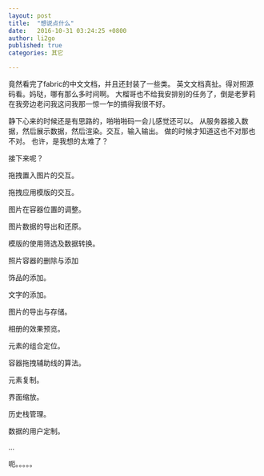 ```yaml
---
layout: post
title:  "想说点什么"
date:   2016-10-31 03:24:25 +0800
author: li2go
published: true
categories: 其它

---
```

竟然看完了fabric的中文文档，并且还封装了一些类。
英文文档真扯。得对照源码看。妈哒，哪有那么多时间啊。
大榴哥也不给我安排别的任务了，倒是老萝莉在我旁边老问我这问我那一惊一乍的搞得我很不好。

静下心来的时候还是有思路的，啪啪啪码一会儿感觉还可以。
从服务器接入数据，然后展示数据，然后渲染。交互，输入输出。
做的时候才知道这也不对那也不对。
也许，是我想的太难了？

接下来呢？

拖拽置入图片的交互。

拖拽应用模版的交互。

图片在容器位置的调整。

图片数据的导出和还原。

模版的使用筛选及数据转换。

照片容器的删除与添加

饰品的添加。

文字的添加。

图片的导出与存储。

相册的效果预览。

元素的组合定位。

容器拖拽辅助线的算法。

元素复制。

界面缩放。

历史栈管理。

数据的用户定制。


...

呃。。。。。



